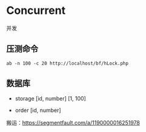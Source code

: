 # Concurrent
并发

## 压测命令

```
ab -n 100 -c 20 http://localhost/bf/hLock.php
```

## 数据库

* storage [id, number] [1, 100]

* order [id, number]

搬运：https://segmentfault.com/a/1190000016251978
